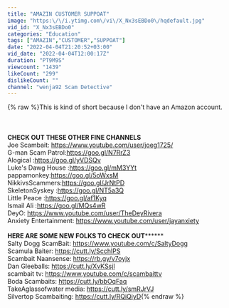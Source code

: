 ```yaml
---
title: "AMAZIN CUSTOMER SUPPOAT"
image: "https:\/\/i.ytimg.com\/vi\/X_Nx3sEBDo0\/hqdefault.jpg"
vid_id: "X_Nx3sEBDo0"
categories: "Education"
tags: ["AMAZIN","CUSTOMER","SUPPOAT"]
date: "2022-04-04T21:20:52+03:00"
vid_date: "2022-04-04T12:00:17Z"
duration: "PT9M9S"
viewcount: "1439"
likeCount: "299"
dislikeCount: ""
channel: "wenja92 Scam Detective"
---
```

{% raw %}This is kind of short because  I don't have an Amazon account.<br /><br /><br /><br />  ****CHECK OUT THESE OTHER FINE CHANNELS**** <br />Joe Scambait: <a rel="nofollow" target="blank" href="https://www.youtube.com/user/joeg1725/">https://www.youtube.com/user/joeg1725/</a> <br />G-man Scam Patrol:<a rel="nofollow" target="blank" href="https://goo.gl/N7RrZ3">https://goo.gl/N7RrZ3</a> <br />Alogical :<a rel="nofollow" target="blank" href="https://goo.gl/yVDSQv">https://goo.gl/yVDSQv</a> <br />Luke's Dawg House :<a rel="nofollow" target="blank" href="https://goo.gl/mM3YYt">https://goo.gl/mM3YYt</a><br />pappamonkey:<a rel="nofollow" target="blank" href="https://goo.gl/5oWxsM">https://goo.gl/5oWxsM</a> <br />NikkivsScammers:<a rel="nofollow" target="blank" href="https://goo.gl/JrNtPD">https://goo.gl/JrNtPD</a> <br />SkeletonSyskey :<a rel="nofollow" target="blank" href="https://goo.gl/NT5a3Q">https://goo.gl/NT5a3Q</a><br />Little Peace  :<a rel="nofollow" target="blank" href="https://goo.gl/af1Kyq">https://goo.gl/af1Kyq</a><br />Ismail Ali     :<a rel="nofollow" target="blank" href="https://goo.gl/MQs4wR">https://goo.gl/MQs4wR</a>  <br />DeyO:   <a rel="nofollow" target="blank" href="https://www.youtube.com/user/TheDeyRivera">https://www.youtube.com/user/TheDeyRivera</a><br />Anxiety Entertainment:  <a rel="nofollow" target="blank" href="https://www.youtube.com/user/jayanxiety">https://www.youtube.com/user/jayanxiety</a><br /><br />**********HERE ARE SOME NEW FOLKS TO CHECK OUT****************<br />Salty Dogg ScamBait: <a rel="nofollow" target="blank" href="https://www.youtube.com/c/SaltyDogg">https://www.youtube.com/c/SaltyDogg</a><br />Scamula Baiter: <a rel="nofollow" target="blank" href="https://cutt.ly/ScchlPS">https://cutt.ly/ScchlPS</a><br />Scambait Naansense:  <a rel="nofollow" target="blank" href="https://rb.gy/v7oyjx">https://rb.gy/v7oyjx</a><br />Dan Gleeballs:   <a rel="nofollow" target="blank" href="https://cutt.ly/XvKSsjl">https://cutt.ly/XvKSsjl</a><br />scambait tv:  <a rel="nofollow" target="blank" href="https://www.youtube.com/c/scambaittv">https://www.youtube.com/c/scambaittv</a><br />Boda Scambaits:  <a rel="nofollow" target="blank" href="https://cutt.ly/bbOqFaq">https://cutt.ly/bbOqFaq</a><br />TakeAglassofwater media: <a rel="nofollow" target="blank" href="https://cutt.ly/smRJrVJ">https://cutt.ly/smRJrVJ</a> <br />Silvertop Scambaiting:  <a rel="nofollow" target="blank" href="https://cutt.ly/RQiQiyD">https://cutt.ly/RQiQiyD</a>{% endraw %}
